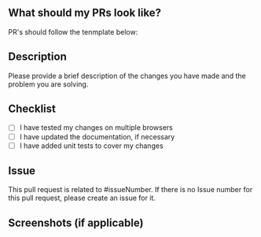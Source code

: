 ## What should my PRs look like?
PR's should follow the tenmplate below:

## Description

Please provide a brief description of the changes you have made and the problem you are solving.

## Checklist

- [ ] I have tested my changes on multiple browsers
- [ ] I have updated the documentation, if necessary
- [ ] I have added unit tests to cover my changes

## Issue 

This pull request is related to #issueNumber. If there is no Issue number for this pull request, please create an issue for it.

## Screenshots (if applicable)